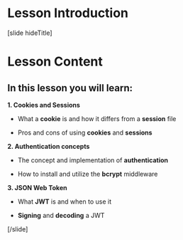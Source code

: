 # Lesson Introduction

[slide hideTitle]
# Lesson Content

## In this lesson you will learn:

**1. Cookies and Sessions**

- What a **cookie** is and how it differs from a **session** file

- Pros and cons of using **cookies** and **sessions**

**2. Authentication concepts**

- The concept and implementation of **authentication**

- How to install and utilize the **bcrypt** middleware

**3. JSON Web Token**

- What **JWT** is and when to use it

- **Signing** and **decoding** a JWT

[/slide]
